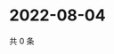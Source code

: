 # 2022-08-04

共 0 条

<!-- BEGIN WEIBO -->
<!-- 最后更新时间 Thu Aug 04 2022 14:23:17 GMT+0800 (China Standard Time) -->

<!-- END WEIBO -->

